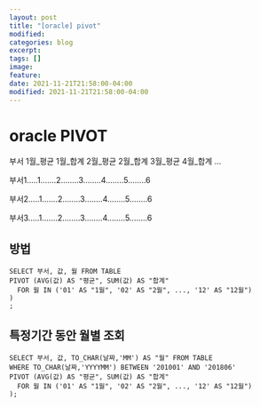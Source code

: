 ```yaml
---
layout: post
title: "[oracle] pivot"
modified:
categories: blog
excerpt:
tags: []
image:
feature:
date: 2021-11-21T21:58:00-04:00
modified: 2021-11-21T21:58:00-04:00
---
```


# oracle PIVOT
부서  1월_평균 1월_합계 2월_평균 2월_합계 3월_평균 4월_합계 ...

부서1.....1.......2........3........4........5........6

부서2.....1.......2........3........4........5........6

부서3.....1.......2........3........4........5........6

## 방법
```
SELECT 부서, 값, 월 FROM TABLE
PIVOT (AVG(값) AS "평균", SUM(값) AS "합계"
  FOR 월 IN ('01' AS "1월", '02' AS "2월", ..., '12' AS "12월")
)
;
```

## 특정기간 동안 월별 조회
```
SELECT 부서, 값, TO_CHAR(날짜,'MM') AS "월" FROM TABLE
WHERE TO_CHAR(날짜,'YYYYMM') BETWEEN '201001' AND '201806'
PIVOT (AVG(값) AS "평균", SUM(값) AS "합계"
  FOR 월 IN ('01' AS "1월", '02' AS "2월", ..., '12' AS "12월")
);
```
